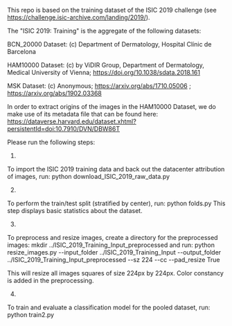 This repo is based on the training dataset of the ISIC 2019 challenge (see https://challenge.isic-archive.com/landing/2019/).

The "ISIC 2019: Training" is the aggregate of the following datasets:

BCN_20000 Dataset: (c) Department of Dermatology, Hospital Clínic de Barcelona

HAM10000 Dataset: (c) by ViDIR Group, Department of Dermatology, Medical University of Vienna; https://doi.org/10.1038/sdata.2018.161

MSK Dataset: (c) Anonymous; https://arxiv.org/abs/1710.05006 ; https://arxiv.org/abs/1902.03368

In order to extract origins of the images in the HAM10000 Dataset, we do make use of its metadata file that can be found here: https://dataverse.harvard.edu/dataset.xhtml?persistentId=doi:10.7910/DVN/DBW86T


Please run the following steps:

1)
To import the ISIC 2019 training data and back out the datacenter attribution of images, run:
python download_ISIC_2019_raw_data.py

2)
To perform the train/test split (stratified by center), run:
python folds.py
This step displays basic statistics about the dataset.

3)
To preprocess and resize images, create a directory for the preprocessed images:
mkdir ../ISIC_2019_Training_Input_preprocessed
and run:
python resize_images.py --input_folder ../ISIC_2019_Training_Input --output_folder ../ISIC_2019_Training_Input_preprocessed --sz 224 --cc --pad_resize True

This will resize all images squares of size 224px by 224px. Color constancy is added in the preprocessing.

4)
To train and evaluate a classification model for the pooled dataset, run:
python train2.py

